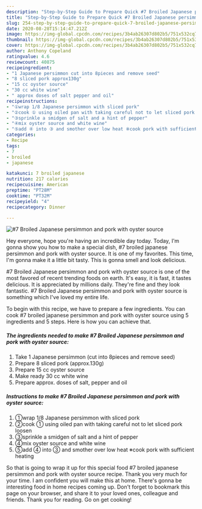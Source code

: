 ```yaml
---
description: "Step-by-Step Guide to Prepare Quick #7 Broiled Japanese persimmon and pork with oyster source"
title: "Step-by-Step Guide to Prepare Quick #7 Broiled Japanese persimmon and pork with oyster source"
slug: 254-step-by-step-guide-to-prepare-quick-7-broiled-japanese-persimmon-and-pork-with-oyster-source
date: 2020-08-28T15:14:47.212Z
image: https://img-global.cpcdn.com/recipes/3b4ab26307d802b5/751x532cq70/7-broiled-japanese-persimmon-and-pork-with-oyster-source-recipe-main-photo.jpg
thumbnail: https://img-global.cpcdn.com/recipes/3b4ab26307d802b5/751x532cq70/7-broiled-japanese-persimmon-and-pork-with-oyster-source-recipe-main-photo.jpg
cover: https://img-global.cpcdn.com/recipes/3b4ab26307d802b5/751x532cq70/7-broiled-japanese-persimmon-and-pork-with-oyster-source-recipe-main-photo.jpg
author: Anthony Copeland
ratingvalue: 4.6
reviewcount: 40875
recipeingredient:
- "1 Japanese persimmon cut into 8pieces and remove seed"
- "8 sliced pork approx130g"
- "15 cc oyster source"
- "30 cc white wine"
- " approx doses of salt pepper and oil"
recipeinstructions:
- "①wrap 1/8 Japanese persimmon with sliced pork"
- "②cook ① using oiled pan with taking careful not to let sliced pork loosen"
- "③sprinkle a smidgen of salt and a hint of pepper"
- "④mix oyster source and white wine"
- "⑤add ④ into ③ and smother over low heat ※cook pork with sufficient heating"
categories:
- Recipe
tags:
- 7
- broiled
- japanese

katakunci: 7 broiled japanese 
nutrition: 217 calories
recipecuisine: American
preptime: "PT28M"
cooktime: "PT32M"
recipeyield: "4"
recipecategory: Dinner

---
```



![#7 Broiled Japanese persimmon and pork with oyster source](https://img-global.cpcdn.com/recipes/3b4ab26307d802b5/751x532cq70/7-broiled-japanese-persimmon-and-pork-with-oyster-source-recipe-main-photo.jpg)

Hey everyone, hope you're having an incredible day today. Today, I'm gonna show you how to make a special dish, #7 broiled japanese persimmon and pork with oyster source. It is one of my favorites. This time, I'm gonna make it a little bit tasty. This is gonna smell and look delicious.

#7 Broiled Japanese persimmon and pork with oyster source is one of the most favored of recent trending foods on earth. It's easy, it is fast, it tastes delicious. It is appreciated by millions daily. They're fine and they look fantastic. #7 Broiled Japanese persimmon and pork with oyster source is something which I've loved my entire life.




To begin with this recipe, we have to prepare a few ingredients. You can cook #7 broiled japanese persimmon and pork with oyster source using 5 ingredients and 5 steps. Here is how you can achieve that.

<!--inarticleads1-->

##### The ingredients needed to make #7 Broiled Japanese persimmon and pork with oyster source:

1. Take 1 Japanese persimmon (cut into 8pieces and remove seed)
1. Prepare 8 sliced pork (approx.130g)
1. Prepare 15 cc oyster source
1. Make ready 30 cc white wine
1. Prepare  approx. doses of salt, pepper and oil




<!--inarticleads2-->

##### Instructions to make #7 Broiled Japanese persimmon and pork with oyster source:

1. ①wrap 1/8 Japanese persimmon with sliced pork
1. ②cook ① using oiled pan with taking careful not to let sliced pork loosen
1. ③sprinkle a smidgen of salt and a hint of pepper
1. ④mix oyster source and white wine
1. ⑤add ④ into ③ and smother over low heat ※cook pork with sufficient heating




So that is going to wrap it up for this special food #7 broiled japanese persimmon and pork with oyster source recipe. Thank you very much for your time. I am confident you will make this at home. There's gonna be interesting food in home recipes coming up. Don't forget to bookmark this page on your browser, and share it to your loved ones, colleague and friends. Thank you for reading. Go on get cooking!
